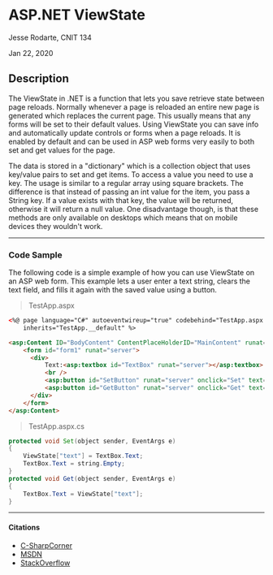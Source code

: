 # ASP.NET ViewState

Jesse Rodarte, CNIT 134

Jan 22, 2020

## Description

The ViewState in .NET is a function that lets you save retrieve state between page reloads. Normally whenever a page is reloaded an entire new page is generated which replaces the current page. This usually means that any forms will be set to their default values. Using ViewState you can save info and automatically update controls or forms when a page reloads. It is enabled by default and can be used in ASP web forms very easily to both set and get values for the page.

The data is stored in a "dictionary" which is a collection object that uses key/value pairs to set and get items. To access a value you need to use a key. The usage is similar to a regular array using square brackets. The difference is that instead of passing an int value for the item, you pass a String key. If a value exists with that key, the value will be returned, otherwise it will return a null value. One disadvantage though, is that these methods are only available on desktops which means that on mobile devices they wouldn't work.

---

### Code Sample

The following code is a simple example of how you can use ViewState on an ASP web form. This example lets a user enter a text string, clears the text field, and fills it again with the saved value using a button.

> TestApp.aspx

```HTML
<%@ page language="C#" autoeventwireup="true" codebehind="TestApp.aspx.cs"
    inherits="TestApp.__default" %>

<asp:Content ID="BodyContent" ContentPlaceHolderID="MainContent" runat="server">
    <form id="form1" runat="server">
      <div>
          Text:<asp:textbox id="TextBox" runat="server"></asp:textbox>
          <br />
          <asp:button id="SetButton" runat="server" onclick="Set" text="Submit" />
          <asp:button id="GetButton" runat="server" onclick="Get" text="Restore" />
      </div>
    </form>
</asp:Content>
```

> TestApp.aspx.cs

```Java
protected void Set(object sender, EventArgs e)
{
    ViewState["text"] = TextBox.Text;
    TextBox.Text = string.Empty;
}
protected void Get(object sender, EventArgs e)
{
    TextBox.Text = ViewState["text"];
}
```

---

#### Citations

- [C-SharpCorner](https://www.c-sharpcorner.com/UploadFile/225740/what-is-view-state-and-how-it-works-in-Asp-Net53/)
- [MSDN](https://docs.microsoft.com/en-us/dotnet/api/system.web.ui.control.viewstate?view=netframework-4.8)
- [StackOverflow](https://stackoverflow.com/questions/2652271/what-is-the-viewstate-in-asp-net)
